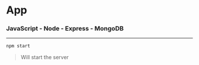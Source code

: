 # App

### JavaScript - Node - Express - MongoDB

---

```js
npm start
```

> Will start the server
